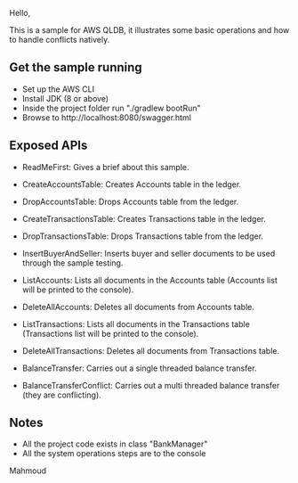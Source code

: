 Hello,

This is a sample for AWS QLDB, it illustrates some basic operations and how to handle conflicts natively.

## Get the sample running

- Set up the AWS CLI
- Install JDK (8 or above)
- Inside the project folder run "./gradlew bootRun"
- Browse to http://localhost:8080/swagger.html

## Exposed APIs

- ReadMeFirst: Gives a brief about this sample.
- CreateAccountsTable: Creates Accounts table in the ledger.
- DropAccountsTable: Drops Accounts table from the ledger.
- CreateTransactionsTable: Creates Transactions table in the ledger.
- DropTransactionsTable: Drops Transactions table from the ledger.
- InsertBuyerAndSeller: Inserts buyer and seller documents to be used through the sample testing.
- ListAccounts: Lists all documents in the Accounts table (Accounts list will be printed to the console).
- DeleteAllAccounts: Deletes all documents from Accounts table.



- ListTransactions: Lists all documents in the Transactions table (Transactions list will be printed to the console).
- DeleteAllTransactions: Deletes all documents from Transactions table.  


- BalanceTransfer: Carries out a single threaded balance transfer.
- BalanceTransferConflict: Carries out a multi threaded balance transfer (they are conflicting).

## Notes

- All the project code exists in class "BankManager"
- All the system operations steps are to the console

Mahmoud